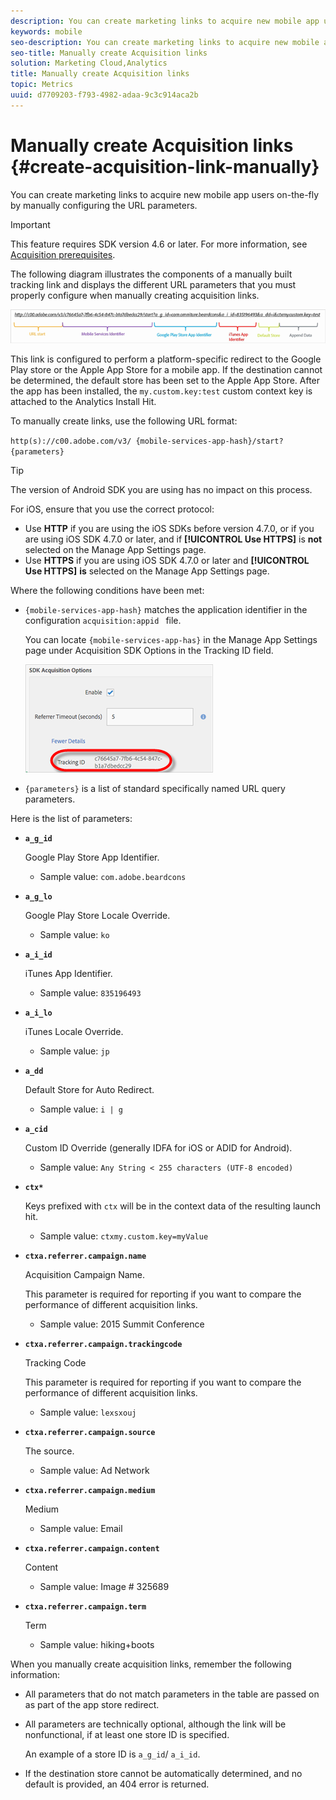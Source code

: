 ```yaml
---
description: You can create marketing links to acquire new mobile app users on-the-fly by manually configuring the URL parameters.
keywords: mobile
seo-description: You can create marketing links to acquire new mobile app users on-the-fly by manually configuring the URL parameters.
seo-title: Manually create Acquisition links
solution: Marketing Cloud,Analytics
title: Manually create Acquisition links
topic: Metrics
uuid: d7709203-f793-4982-adaa-9c3c914aca2b
---
```


# Manually create Acquisition links {#create-acquisition-link-manually}

You can create marketing links to acquire new mobile app users on-the-fly by manually configuring the URL parameters.

>[!IMPORTANT]
>
>This feature requires SDK version 4.6 or later. For more information, see [Acquisition prerequisites](/help/using/acquisition-main/c-acquisition-prerequisites.md).

The following diagram illustrates the components of a manually built tracking link and displays the different URL parameters that you must properly configure when manually creating acquisition links.

![](assets/acquisition_url.png)

This link is configured to perform a platform-specific redirect to the Google Play store or the Apple App Store for a mobile app. If the destination cannot be determined, the default store has been set to the Apple App Store. After the app has been installed, the `my.custom.key:test` custom context key is attached to the Analytics Install Hit.

To manually create links, use the following URL format:

`http(s)://c00.adobe.com/v3/ {mobile-services-app-hash}/start? {parameters}`

>[!TIP]
>
>The version of Android SDK you are using has no impact on this process.

For iOS, ensure that you use the correct protocol:

* Use **HTTP** if you are using the iOS SDKs before version 4.7.0, or if you are using iOS SDK 4.7.0 or later, and if **[!UICONTROL Use HTTPS]** is **not** selected on the Manage App Settings page. 
* Use **HTTPS** if you are using iOS SDK 4.7.0 or later and **[!UICONTROL Use HTTPS]** **is** selected on the Manage App Settings page.

Where the following conditions have been met:

* `{mobile-services-app-hash}` matches the application identifier in the configuration `acquisition:appid ` file.

  You can locate `{mobile-services-app-has}` in the Manage App Settings page under Acquisition SDK Options in the Tracking ID field.

  ![](assets/tracking-id.png)

* `{parameters}` is a list of standard specifically named URL query parameters.

Here is the list of parameters:  

* **`a_g_id`**

  Google Play Store App Identifier.

  * Sample value: `com.adobe.beardcons`

* **`a_g_lo`**

  Google Play Store Locale Override.

  * Sample value: `ko`

* **`a_i_id`**

  iTunes App Identifier.

  * Sample value: `835196493`

* **`a_i_lo`**

  iTunes Locale Override.

  * Sample value: `jp`

* **`a_dd`**

  Default Store for Auto Redirect.

  * Sample value: `i | g`

* **`a_cid`**

  Custom ID Override (generally IDFA for iOS or ADID for Android).

  * Sample value: `Any String < 255 characters (UTF-8 encoded)`

* **`ctx*`**

  Keys prefixed with `ctx` will be in the context data of the resulting launch hit.

  * Sample value: `ctxmy.custom.key=myValue`

* **`ctxa.referrer.campaign.name`**

  Acquisition Campaign Name.
  
  This parameter is required for reporting if you want to compare the performance of different acquisition links. 

  * Sample value: 2015 Summit Conference

* **`ctxa.referrer.campaign.trackingcode`**

  Tracking Code
  
  This parameter is required for reporting if you want to compare the performance of different acquisition links. 

  * Sample value: `lexsxouj`

* **`ctxa.referrer.campaign.source`**

  The source.

  * Sample value: Ad Network

* **`ctxa.referrer.campaign.medium`**

  Medium

  * Sample value: Email

* **`ctxa.referrer.campaign.content`**

  Content

  * Sample value: Image # 325689

* **`ctxa.referrer.campaign.term`**

  Term

  * Sample value: hiking+boots


When you manually create acquisition links, remember the following information:

* All parameters that do not match parameters in the table are passed on as part of the app store redirect. 
* All parameters are technically optional, although the link will be nonfunctional, if at least one store ID is specified.

  An example of a store ID is `a_g_id`/ `a_i_id`. 

* If the destination store cannot be automatically determined, and no default is provided, an 404 error is returned.

